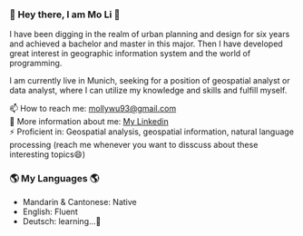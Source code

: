 
### 👋 Hey there, I am Mo Li 👋

I have been digging in the realm of urban planning and design for six years and achieved a bachelor and master in this major. Then I have developed great interest in geographic information system and the world of programming.  

I am currently live in Munich, seeking for a position of geospatial analyst or data analyst, where I can utilize my knowledge and skills and fulfill myself.
 
📫 How to reach me: mollywu93@gmail.com   
🌱 More information about me: [My Linkedin](https://www.linkedin.com/in/li-mo-wu693/)   
⚡ Proficient in: Geospatial analysis, geospatial information, natural language processing (reach me whenever you want to disscuss about these interesting topics😄)  

### 🌎 My Languages 🌎 

- Mandarin & Cantonese: Native
- English: Fluent
- Deutsch: learning...🤟
